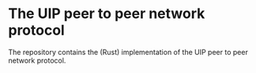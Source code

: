 # The UIP peer to peer network protocol

The repository contains the (Rust) implementation of the UIP peer to peer network protocol.